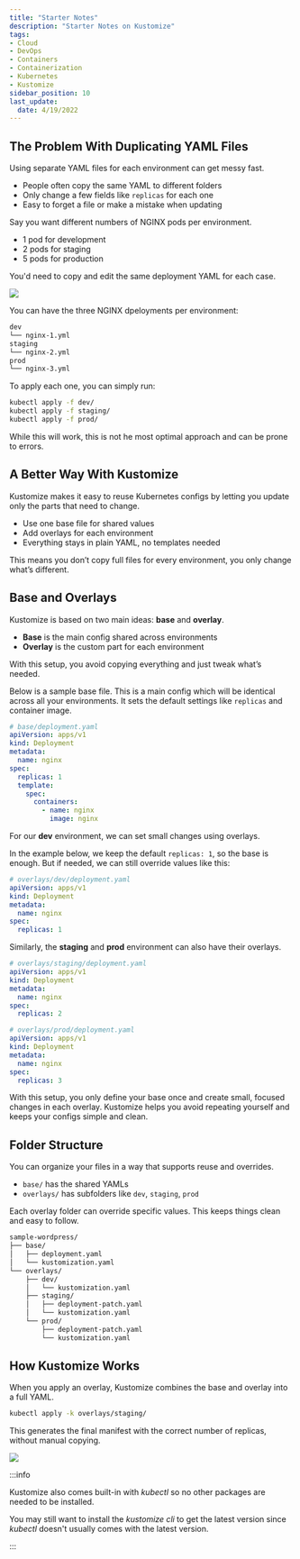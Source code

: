 ```yaml
---
title: "Starter Notes"
description: "Starter Notes on Kustomize"
tags: 
- Cloud
- DevOps
- Containers
- Containerization
- Kubernetes
- Kustomize
sidebar_position: 10
last_update:
  date: 4/19/2022
---
```





## The Problem With Duplicating YAML Files

Using separate YAML files for each environment can get messy fast.

- People often copy the same YAML to different folders
- Only change a few fields like `replicas` for each one
- Easy to forget a file or make a mistake when updating

Say you want different numbers of NGINX pods per environment.

- 1 pod for development
- 2 pods for staging
- 5 pods for production

You'd need to copy and edit the same deployment YAML for each case. 

<div class="img-center"> 

![](/img/docs/01262025-repetitive-nginx.PNG)

</div>

You can have the three NGINX dpeloyments per environment:

```bash
dev
└── nginx-1.yml
staging
└── nginx-2.yml
prod
└── nginx-3.yml 
```

To apply each one, you can simply run:

```bash
kubectl apply -f dev/ 
kubectl apply -f staging/ 
kubectl apply -f prod/ 
```

While this will work, this is not he most optimal approach and can be prone to errors.


## A Better Way With Kustomize

Kustomize makes it easy to reuse Kubernetes configs by letting you update only the parts that need to change.

- Use one base file for shared values
- Add overlays for each environment
- Everything stays in plain YAML, no templates needed

This means you don’t copy full files for every environment, you only change what’s different.

## Base and Overlays 

Kustomize is based on two main ideas: **base** and **overlay**.

- **Base** is the main config shared across environments
- **Overlay** is the custom part for each environment

With this setup, you avoid copying everything and just tweak what’s needed.

Below is a sample base file. This is a main config which will be identical across all your environments. It sets the default settings like `replicas` and container image.


```yaml
# base/deployment.yaml
apiVersion: apps/v1
kind: Deployment
metadata:
  name: nginx
spec:
  replicas: 1
  template:
    spec:
      containers:
        - name: nginx
          image: nginx
```

For our **dev** environment, we can set small changes using overlays. 

In the example below, we keep the default `replicas: 1`, so the base is enough. But if needed, we can still override values like this:


```yaml
# overlays/dev/deployment.yaml
apiVersion: apps/v1
kind: Deployment
metadata:
  name: nginx
spec:
  replicas: 1
```

Similarly, the **staging** and **prod** environment can also have their overlays.


```yaml
# overlays/staging/deployment.yaml
apiVersion: apps/v1
kind: Deployment
metadata:
  name: nginx
spec:
  replicas: 2
```

```yaml
# overlays/prod/deployment.yaml
apiVersion: apps/v1
kind: Deployment
metadata:
  name: nginx
spec:
  replicas: 3
```

With this setup, you only define your base once and create small, focused changes in each overlay. Kustomize helps you avoid repeating yourself and keeps your configs simple and clean.


## Folder Structure

You can organize your files in a way that supports reuse and overrides.

- `base/` has the shared YAMLs
- `overlays/` has subfolders like `dev`, `staging`, `prod`

Each overlay folder can override specific values. This keeps things clean and easy to follow.

```bash
sample-wordpress/
├── base/
│   ├── deployment.yaml
│   └── kustomization.yaml
└── overlays/
    ├── dev/
    │   └── kustomization.yaml
    ├── staging/
    │   ├── deployment-patch.yaml
    │   └── kustomization.yaml
    └── prod/
        ├── deployment-patch.yaml
        └── kustomization.yaml
```

## How Kustomize Works

When you apply an overlay, Kustomize combines the base and overlay into a full YAML.

```bash
kubectl apply -k overlays/staging/
```

This generates the final manifest with the correct number of replicas, without manual copying.

<div class="img-center"> 

![](/img/docs/07272025-kustomize-diag.png)

</div>


:::info 

Kustomize also comes built-in with *kubectl* so no other packages are needed to be installed.

You may still want to install the *kustomize cli* to get the latest version since *kubectl* doesn't usually comes with the latest version.

:::
